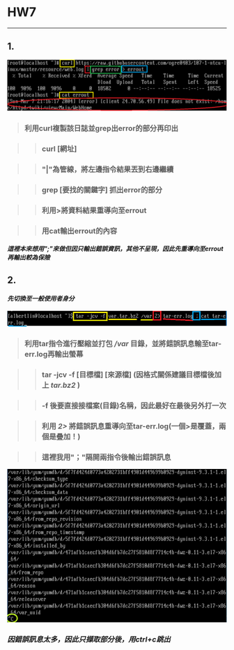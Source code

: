 # HW7

---------------------------------

## 1.

![1](1.png)

> ### 利用curl複製該日誌並grep出error的部分再印出

> > ### curl [網址]

> > ### "|"為管線，將左邊指令結果丟到右邊繼續

> > ### grep [要找的關鍵字] 抓出error的部分

> > ### 利用\>將資料結果重導向至errout

> > ### 用cat輸出errout的內容

#### *這裡本來想用";"來做但因只輸出錯誤資訊，其他不呈現，因此先重導向至errout再輸出較為保險*

## 2.

#### *先切換至一般使用者身分*

![2](2.png)

> ### 利用tar指令進行壓縮並打包 */var* 目錄，並將錯誤訊息輸至tar-err.log再輸出螢幕

> > ### tar -jcv -f [目標檔] [來源檔] (因格式關係建議目標檔後加上 *tar.bz2* )

> > ### -f 後要直接接檔案(目錄)名稱，因此最好在最後另外打一次

> > ### 利用 *2>* 將錯誤訊息重導向至tar-err.log(一個\>是覆蓋，兩個是疊加！)

> > ### 這裡我用"；"隔開兩指令後輸出錯誤訊息

![3](3.png)

### *因錯誤訊息太多，因此只擷取部分後，用ctrl+c跳出*

